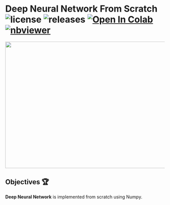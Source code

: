 # Deep Neural Network From Scratch ![license](https://img.shields.io/github/license/Pegah-Ardehkhani/Deep-Neural-Network-From-Scratch.svg) ![releases](https://img.shields.io/github/release/Pegah-Ardehkhani/Deep-Neural-Network-From-Scratch.svg) <a href="https://colab.research.google.com/github/Pegah-Ardehkhani/Deep-Neural-Network-From-Scratch/blob/main/Building%20Deep%20Neural%20Network%20From%20Scratch.ipynb" target="_parent\"><img src="https://colab.research.google.com/assets/colab-badge.svg" alt="Open In Colab"/></a> [![nbviewer](https://img.shields.io/badge/render-nbviewer-orange.svg)](https://nbviewer.org/github/Pegah-Ardehkhani/Deep-Neural-Network-From-Scratch/blob/main/Building%20Deep%20Neural%20Network%20From%20Scratch.ipynb)

<p align="center">
  <img width="600" height="400" src="https://cdn-images-1.medium.com/max/550/1*pO5X2c28F1ysJhwnmPsy3Q.gif">
</p>

## Objectives 🏆

**Deep Neural Network** is implemented from scratch using Numpy.
